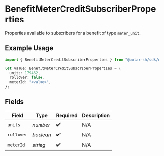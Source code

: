 # BenefitMeterCreditSubscriberProperties

Properties available to subscribers for a benefit of type `meter_unit`.

## Example Usage

```typescript
import { BenefitMeterCreditSubscriberProperties } from "@polar-sh/sdk/models/components/benefitmetercreditsubscriberproperties.js";

let value: BenefitMeterCreditSubscriberProperties = {
  units: 179462,
  rollover: false,
  meterId: "<value>",
};
```

## Fields

| Field              | Type               | Required           | Description        |
| ------------------ | ------------------ | ------------------ | ------------------ |
| `units`            | *number*           | :heavy_check_mark: | N/A                |
| `rollover`         | *boolean*          | :heavy_check_mark: | N/A                |
| `meterId`          | *string*           | :heavy_check_mark: | N/A                |